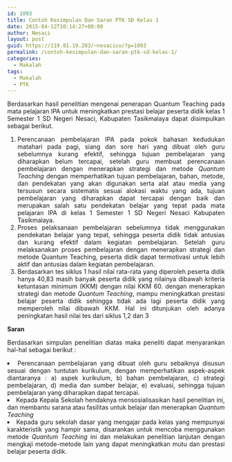 ```yaml
---
id: 1093
title: Contoh Kesimpulan Dan Saran PTK SD Kelas 1
date: 2015-04-12T10:14:27+00:00
author: Nesaci
layout: post
guid: https://119.81.19.203/~nesacico/?p=1093
permalink: /contoh-kesimpulan-dan-saran-ptk-sd-kelas-1/
categories:
  - Makalah
tags:
  - Makalah
  - PTK
---
```

<p style="text-align: justify;">
  Berdasarkan hasil penelitian mengenai penerapan Quantum Teaching pada mata pelajaran IPA untuk meningkatkan prestasi belajar peserta didik kelas 1 Semester 1 SD Negeri Nesaci, Kabupaten Tasikmalaya dapat disimpulkan sebagai berikut.
</p>

<!--more-->

<ol style="text-align: justify;">
  <li>
    Perencanaan pembelajaran IPA pada pokok bahasan kedudukan matahari pada pagi, siang dan sore hari yang dibuat oleh guru sebelumnya kurang efektif, sehingga tujuan pembelajaran yang diharapkan belum tercapai, setelah guru membuat perencanaan pembelajaran dengan menerapkan strategi dan metode <em>Quantum Teaching</em> dengan memperhatikan tujuan pembelajaran, bahan, metode, dan pendekatan yang akan digunakan serta alat atau media yang tersusun secara sistematis sesuai alokasi waktu yang ada, tujuan pembelajaran yang diharapkan dapat tercapai dengan baik dan merupakan salah satu pendekatan belajar yang tepat pada mata pelajaran IPA di kelas 1 Semester 1 SD Negeri Nesaci Kabupaten Tasikmalaya.
  </li>
  <li>
    Proses pelaksanaan pembelajaran sebelumnya tidak menggunakan pendekatan belajar yang tepat, sehingga peserta didik tidak antusias dan kurang efektif dalam kegiatan pembelajaran. Setelah guru melaksanakan proses pembelajaran dengan menerapkan strategi dan metode Quantum Teaching, peserta didik dapat termotivasi untuk lebih aktif dan antusias dalam kegiatan pembelajaran.
  </li>
  <li>
    Berdasarkan tes siklus 1 hasil nilai rata-rata yang diperoleh peserta didik hanya 40,83 masih banyak peserta didik yang nilainya dibawah kriteria ketuntasan minimum (KKM) dengan nilai KKM 60. dengan menerapkan strategi dan metode <em>Quantum Teaching</em>, mampu meningkatkan prestasi belajar peserta didik sehingga tidak ada lagi peserta didik yang memperoleh nilai dibawah KKM. Hal ini ditunjukan oleh adanya peningkatan hasil nilai tes dari siklus 1,2 dan 3
  </li>
</ol>

<p style="text-align: justify;">
  <strong>Saran </strong>
</p>

<p style="text-align: justify;">
  Berdasarkan simpulan penelitian diatas maka peneliti dapat menyarankan hal-hal sebagai berikut :
</p>

<li style="text-align: justify;">
  Perencanaan pembelajaran yang dibuat oleh guru sebaiknya disusun sesuai dengan tuntutan kurikulum, dengan memperhatikan aspek-aspek diantaranya : a) aspek kurikulum, b) bahan pembelajaran, c) strategi pembelajaran, d) media dan sumber belajar, e) evaluasi, sehingga tujuan pembelajaran yang diharapkan dapat tercapai.
</li>
<li style="text-align: justify;">
  Kepada Kepala Sekolah hendaknya mensosialisasikan hasil penelitian ini, dan membantu sarana atau fasilitas untuk belajar dan menerapkan <em>Quantum Teaching</em>
</li>
<li style="text-align: justify;">
  Kepada guru sekolah dasar yang mengajar pada kelas yang mempunyai karakteristik yang hampir sama, disarankan untuk mencoba menggunakan metode <em>Quantum Teaching</em> ini dan melakukan penelitian lanjutan dengan mengkaji metode-metode lain yang dapat meningkatkan mutu dan prestasi belajar peserta didik.
</li>